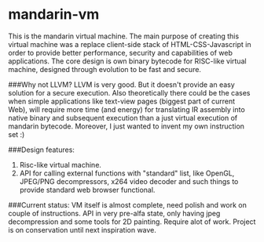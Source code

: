 # mandarin-vm
This is the mandarin virtual machine. The main purpose of creating this virtual machine was a replace client-side stack of HTML-CSS-Javascript in order to provide better performance, security and capabilities of web applications. The core design is own binary bytecode for RISC-like virtual machine, designed through evolution to be fast and secure.
  
  
###Why not LLVM? 
LLVM is very good. But it doesn't provide an easy solution for a secure execution. Also theoretically there could be the cases when simple applications like text-view pages (biggest part of current Web), will require more time (and energy) for translating IR assembly into native binary and subsequent execution than a just virtual execution of mandarin bytecode. Moreover, I just wanted to invent my own instruction set :)

###Design features: 
1. Risc-like virtual machine.
2. API for calling external functions with "standard" list, like OpenGL, JPEG/PNG decompressors, x264 video decoder and such things to provide standard web browser functional.

###Current status:
VM itself is almost complete, need polish and work on couple of instructions.
API in very pre-alfa state, only having jpeg decompression and some tools for 2D painting. Require alot of work.
Project is on conservation until next inspiration wave.
